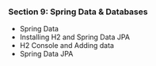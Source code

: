 ### Section 9: Spring Data & Databases
- Spring Data
- Installing H2 and Spring Data JPA
- H2 Console and Adding data
- Spring Data JPA


